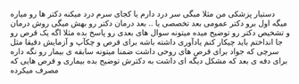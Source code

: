 دستیار پزشکی من
مثلا مبگی سر درد دارم یا کجای سرم درد میکنه
دکتر ها رو میاره میگه اول برو دکتر عمومی بعد تخصصی یا ..
بعد درمان دکتر رو بهش میگی
روش درمان و تشخیص دکتر رو توضیح میده
میتونه سوال های بعدی رو پاسخ بده مثلا اگه یک قرص رو جا انداختم باید چیکار کنم
یادآوری داشته باشه برای قرص و چکآپ و آزمایش
دقیقا مثل سرچی که جواد برای قرص های روحی داشت
ضمنا میتونه سابقه ی بیمار رو نگه داره برای دفه ی بعد که مشکل دیگه ای داشت
به دکترش توضیح بده بیماری و قرص هایی که مصرف میکرده
